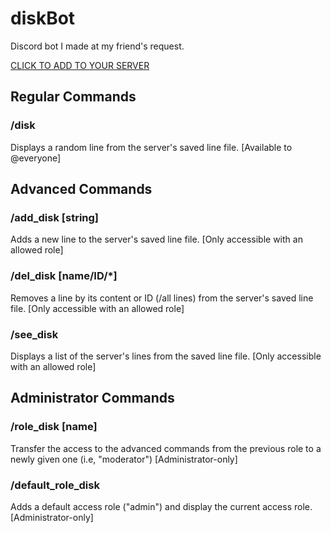 # diskBot


Discord bot I made at my friend's request.

[CLICK TO ADD TO YOUR SERVER](https://discord.com/oauth2/authorize?client_id=1306356201017184298)


## Regular Commands

### /disk
Displays a random line from the server's saved line file.
[Available to @everyone]

## Advanced Commands

### /add_disk [string]
Adds a new line to the server's saved line file.
[Only accessible with an allowed role]

### /del_disk [name/ID/*]
Removes a line by its content or ID (/all lines) from the server's saved line file.
[Only accessible with an allowed role]

### /see_disk
Displays a list of the server's lines from the saved line file.
[Only accessible with an allowed role]

## Administrator Commands

### /role_disk [name]
Transfer the access to the advanced commands from the previous role to a newly given one (i.e, "moderator")
[Administrator-only]

### /default_role_disk
Adds a default access role ("admin") and display the current access role.
[Administrator-only]
